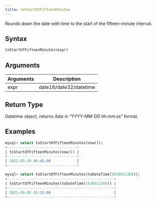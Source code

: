 ```yaml
---
title: toStartOfFifteenMinutes
---
```


Rounds down the date with time to the start of the fifteen-minute interval.
## Syntax

```sql
toStartOfFifteenMinutes(expr)
```

## Arguments

| Arguments   | Description |
| ----------- | ----------- |
| expr | date16/date32/datetime |

## Return Type
Datetime object, returns date in “YYYY-MM-DD hh:mm:ss” format.

## Examples

```sql
mysql> select toStartOfFifteenMinutes(now());
+--------------------------------+
| toStartOfFifteenMinutes(now()) |
+--------------------------------+
| 2022-03-29 06:45:00            |
+--------------------------------+

mysql> select toStartOfFifteenMinutes(toDateTime(1630812366));
+-------------------------------------------------+
| toStartOfFifteenMinutes(toDateTime(1630812366)) |
+-------------------------------------------------+
| 2021-09-05 03:15:00                             |
+-------------------------------------------------+
```
